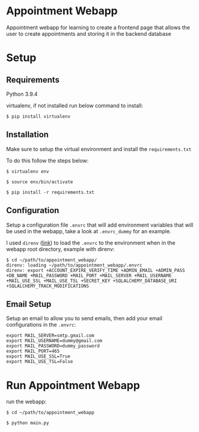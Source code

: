 # Appointment Webapp

Appointment webapp for learning to create a frontend page that allows the user to create appointments and storing it in the backend database

# Setup

## Requirements

Python 3.9.4

virtualenv, if not installed run below command to install:

`$ pip install virtualenv`

## Installation

Make sure to setup the virtual environment and install the `requirements.txt`

To do this follow the steps below:

`$ virtualenv env`

`$ source env/bin/activate`

`$ pip install -r requirements.txt`

## Configuration

Setup a configuration file `.envrc` that will add environment variables that will be used in the webapp, take a look at `.envrc_dummy` for an example.

I used `direnv` ([link](https://direnv.net/)) to load the `.envrc` to the environment when in the webapp root directory, example with direnv:

```
$ cd ~/path/to/appointment_webapp/
direnv: loading ~/path/to/appointment_webapp/.envrc
direnv: export +ACCOUNT_EXPIRE_VERIFY_TIME +ADMIN_EMAIL +ADMIN_PASS +DB_NAME +MAIL_PASSWORD +MAIL_PORT +MAIL_SERVER +MAIL_USERNAME +MAIL_USE_SSL +MAIL_USE_TSL +SECRET_KEY +SQLALCHEMY_DATABASE_URI +SQLALCHEMY_TRACK_MODIFICATIONS
```

## Email Setup

Setup an email to allow you to send emails, then add your email configurations in the `.envrc`:

```
export MAIL_SERVER=smtp.gmail.com
export MAIL_USERNAME=dummy@gmail.com
export MAIL_PASSWORD=dummy_password
export MAIL_PORT=465
export MAIL_USE_SSL=True
export MAIL_USE_TSL=False
```

# Run Appointment Webapp

run the webapp:

`$ cd ~/path/to/appointment_webapp`

`$ python main.py`
